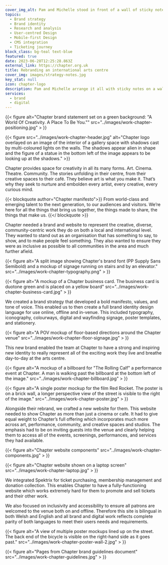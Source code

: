 ```yaml
---
cover_img_alt: Pam and Michelle stood in front of a wall of sticky notes
topics:
  - Brand strategy
  - Brand identity
  - Research and analysis
  - User-centred Design
  - Mobile-first Design
  - CMS integration
  - Ticketing journey
block_class: bg-teal text-blue
featured: true
date: 2023-06-28T12:25:28.863Z
external_link: https://chapter.org.uk
title: Rebranding an international arts centre
cover_img: images/strategy-notes.jpg
key_stat: null
icon: chapter-logo
description: Pam and Michelle arrange it all with sticky notes on a wall.
services:
  - brand
  - digital
---
```


{{< figure alt="Chapter brand statement set on a green background: "A World Of Creativity. A Place To Be You."" src="../images/work-chapter-positioning.jpg" > }}


{{< figure src="../images/work-chapter-header.jpg" alt="Chapter logo overlayed on an image of the interior of a gallery space with shadows cast by multi-coloured lights on the walls. The shadows appear alien in shape and the figure of a statue in the bottom left of the image appears to be looking up at the shadows." >}}

Chapter provides space for creativity in all its many forms. Art. Cinema. Theatre. Community. The stories unfolding in their centre, from their creative spaces to their café. They believe art is what you make it. That’s why they seek to nurture and embolden every artist, every creative, every curious mind.

{{< blockquote author="Chapter manifesto">}}
From world-class and emerging talent to the next generation, to our audiences and visitors. We’re here for all the things that bring us together, the things made to share, the things that make us.
{{</ blockquote >}}

Chapter needed a brand and website to represent the creative, diverse, community-centric work they do on both a local and international level. They wanted to stand out as an organisation that has something to say, to show, and to make people feel something. They also wanted to ensure they were as inclusive as possible to all communities in the area and much further afield. 

{{< figure alt="A split image showing Chapter's brand font (PP Supply Sans Semibold) and a mockup of signage running on stairs and by an elevator." src="../images/work-chapter-typography.png" > }}

{{< figure alt="A mockup of a Chapter business card. The business card is duotone green and is placed on a yellow board" src="../images/work-chapter-business-card.jpg" > }}

We created a brand strategy that developed a bold manifesto, values, and tone of voice. This enabled us to then create a full brand identity design language for use online, offline and in-venue. This included typography, iconography, colourways, digital and wayfinding signage, poster templates, and stationery. 

{{< figure alt="A POV mockup of floor-based directions around the Chapter venue" src="../images/work-chapter-floor-signage.jpg" > }}

This new brand enabled the team at Chapter to have a strong and inspiring new identity to really represent all of the exciting work they live and breathe day-to-day at the arts centre.

{{< figure alt="A mockup of a billboard for "The Rolling Calf" a performance event at Chapter. A man is walking past the billboard at the bottom left of the image." src="../images/work-chapter-billboard.jpg" > }}

{{< figure alt="A single poster mockup for the film Red Rocket. The poster is on a brick wall, a longer perspective view of the street is visible to the right of the image." src="../images/work-chapter-poster.jpg" > }}

Alongside their rebrand, we crafted a new website for them. This website needed to show Chapter as more than just a cinema or cafe. It had to give equal weight to Chapter’s full offering which incorporates much more across art, performance, community, and creative spaces and studios. The emphasis had to be on inviting guests into the venue and clearly helping them to access all of the events, screenings, performances, and services they had available. 

{{< figure alt="Chapter website components" src="../images/work-chapter-components.jpg" > }}

{{< figure alt="Chapter website shown on a laptop screen" src="../images/work-chapter-laptop.jpg" > }}

We integrated Spektrix for ticket purchasing, membership management and donation collection. This enables Chapter to have a fully-functioning website which works extremely hard for them to promote and sell tickets and their other work. 

We also focused on inclusivity and accessibility to ensure all patrons are welcomed to the venue both on and offline. Therefore this site is bilingual in both Welsh and English and all brand and digital work reflects complete parity of both languages to meet their users needs and requirements.

{{< figure alt="A view of multiple poster mockups lined up on the street. The back end of the bicycle is visible on the right-hand side as it goes past." src="../images/work-chapter-poster-wall-2.jpg" > }}

{{< figure alt="Pages from Chapter brand guidelines document" src="../images/work-chapter-guidelines.jpg" > }}


